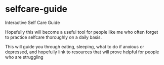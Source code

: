 # selfcare-guide
Interactive Self Care Guide

Hopefully this will become a useful tool for people like me who often forget to practice selfcare thoroughly on a daily basis. 

This will guide you through eating, sleeping, what to do if anxious or depressed, and hopefully link to resources that will prove helpful for people who are struggling

